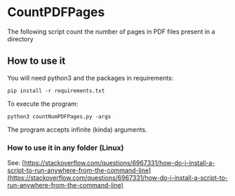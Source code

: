 # CountPDFPages
The following script count the number of pages in PDF files present in a directory

## How to use it
You will need python3 and the packages in requirements:

```
pip install -r requirements.txt
```

To execute the program:

```
python3 countNumPDFPages.py -args
```

The program accepts infinite (kinda) arguments.

### How to use it in any folder (Linux)
See: [https://stackoverflow.com/questions/6967331/how-do-i-install-a-script-to-run-anywhere-from-the-command-line](https://stackoverflow.com/questions/6967331/how-do-i-install-a-script-to-run-anywhere-from-the-command-line)
